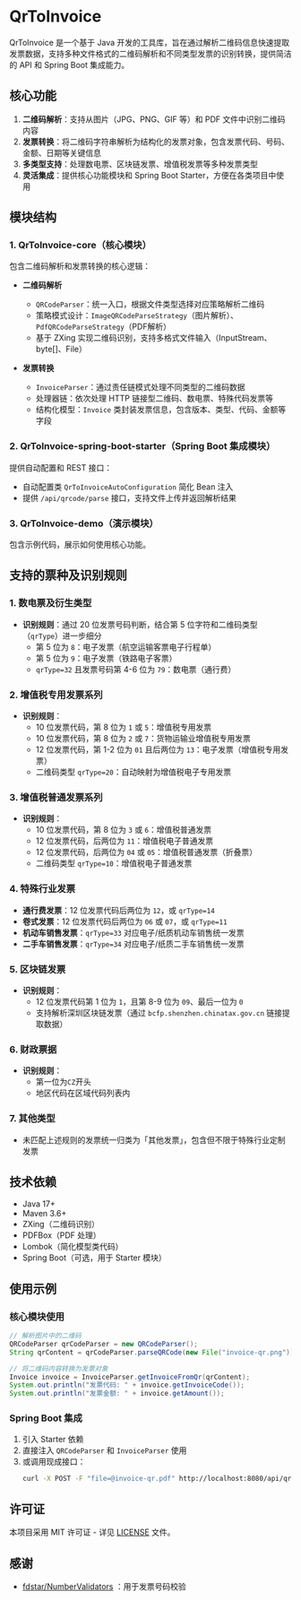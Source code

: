 # QrToInvoice

QrToInvoice 是一个基于 Java 开发的工具库，旨在通过解析二维码信息快速提取发票数据，支持多种文件格式的二维码解析和不同类型发票的识别转换，提供简洁的 API 和 Spring Boot 集成能力。

## 核心功能

1. **二维码解析**：支持从图片（JPG、PNG、GIF 等）和 PDF 文件中识别二维码内容
2. **发票转换**：将二维码字符串解析为结构化的发票对象，包含发票代码、号码、金额、日期等关键信息
3. **多类型支持**：处理数电票、区块链发票、增值税发票等多种发票类型
4. **灵活集成**：提供核心功能模块和 Spring Boot Starter，方便在各类项目中使用

## 模块结构

### 1. QrToInvoice-core（核心模块）

包含二维码解析和发票转换的核心逻辑：

- **二维码解析**
  - `QRCodeParser`：统一入口，根据文件类型选择对应策略解析二维码
  - 策略模式设计：`ImageQRCodeParseStrategy`（图片解析）、`PdfQRCodeParseStrategy`（PDF解析）
  - 基于 ZXing 实现二维码识别，支持多格式文件输入（InputStream、byte[]、File）

- **发票转换**
  - `InvoiceParser`：通过责任链模式处理不同类型的二维码数据
  - 处理器链：依次处理 HTTP 链接型二维码、数电票、特殊代码发票等
  - 结构化模型：`Invoice` 类封装发票信息，包含版本、类型、代码、金额等字段

### 2. QrToInvoice-spring-boot-starter（Spring Boot 集成模块）

提供自动配置和 REST 接口：

- 自动配置类 `QrToInvoiceAutoConfiguration` 简化 Bean 注入
- 提供 `/api/qrcode/parse` 接口，支持文件上传并返回解析结果

### 3. QrToInvoice-demo（演示模块）

包含示例代码，展示如何使用核心功能。


## 支持的票种及识别规则

### 1. 数电票及衍生类型
- **识别规则**：通过 20 位发票号码判断，结合第 5 位字符和二维码类型（`qrType`）进一步细分
  - 第 5 位为 `8`：电子发票（航空运输客票电子行程单）
  - 第 5 位为 `9`：电子发票（铁路电子客票）
  - `qrType=32` 且发票号码第 4-6 位为 `79`：数电票（通行费）

### 2. 增值税专用发票系列
- **识别规则**：
  - 10 位发票代码，第 8 位为 `1` 或 `5`：增值税专用发票
  - 10 位发票代码，第 8 位为 `2` 或 `7`：货物运输业增值税专用发票
  - 12 位发票代码，第 1-2 位为 `01` 且后两位为 `13`：电子发票（增值税专用发票）
  - 二维码类型 `qrType=20`：自动映射为增值税电子专用发票

### 3. 增值税普通发票系列
- **识别规则**：
  - 10 位发票代码，第 8 位为 `3` 或 `6`：增值税普通发票
  - 12 位发票代码，后两位为 `11`：增值税电子普通发票
  - 12 位发票代码，后两位为 `04` 或 `05`：增值税普通发票（折叠票）
  - 二维码类型 `qrType=10`：增值税电子普通发票

### 4. 特殊行业发票
- **通行费发票**：12 位发票代码后两位为 `12`，或 `qrType=14`
- **卷式发票**：12 位发票代码后两位为 `06` 或 `07`，或 `qrType=11`
- **机动车销售发票**：`qrType=33` 对应电子/纸质机动车销售统一发票
- **二手车销售发票**：`qrType=34` 对应电子/纸质二手车销售统一发票

### 5. 区块链发票
- **识别规则**：
  - 12 位发票代码第 1 位为 `1`，且第 8-9 位为 `09`、最后一位为 `0`
  - 支持解析深圳区块链发票（通过 `bcfp.shenzhen.chinatax.gov.cn` 链接提取数据）

### 6. 财政票据
- **识别规则**：
  - 第一位为`CZ`开头
  - 地区代码在区域代码列表内

### 7. 其他类型
- 未匹配上述规则的发票统一归类为「其他发票」，包含但不限于特殊行业定制发票


## 技术依赖

- Java 17+
- Maven 3.6+
- ZXing（二维码识别）
- PDFBox（PDF 处理）
- Lombok（简化模型类代码）
- Spring Boot（可选，用于 Starter 模块）

## 使用示例

### 核心模块使用

```java
// 解析图片中的二维码
QRCodeParser qrCodeParser = new QRCodeParser();
String qrContent = qrCodeParser.parseQRCode(new File("invoice-qr.png"));

// 将二维码内容转换为发票对象
Invoice invoice = InvoiceParser.getInvoiceFromQr(qrContent);
System.out.println("发票代码: " + invoice.getInvoiceCode());
System.out.println("发票金额: " + invoice.getAmount());
```

### Spring Boot 集成

1. 引入 Starter 依赖
2. 直接注入 `QRCodeParser` 和 `InvoiceParser` 使用
3. 或调用现成接口：
   ```bash
   curl -X POST -F "file=@invoice-qr.pdf" http://localhost:8080/api/qrcode/parse
   ```

## 许可证

本项目采用 MIT 许可证 - 详见 [LICENSE](https://github.com/GitHub1he/QrToInvoice/blob/master/LICENSE) 文件。

## 感谢
 - [fdstar/NumberValidators](https://github.com/fdstar/NumberValidators) ：用于发票号码校验